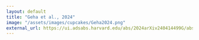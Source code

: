 ```yaml
---
layout: default
title: "Geha et al., 2024"
image: "/assets/images/cupcakes/Geha2024.png"
external_url: https://ui.adsabs.harvard.edu/abs/2024arXiv240414499G/abstract
---
```

